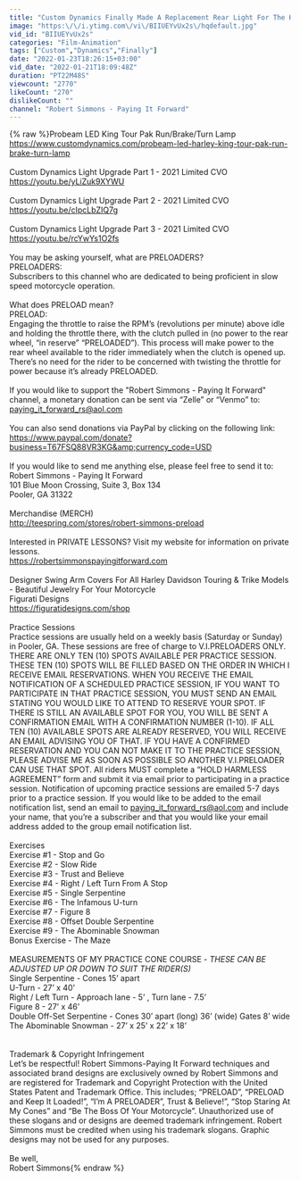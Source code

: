 ```yaml
---
title: "Custom Dynamics Finally Made A Replacement Rear Light For The King Tour Pak On My 2021 Limited CVO!!"
image: "https:\/\/i.ytimg.com\/vi\/BIIUEYvUx2s\/hqdefault.jpg"
vid_id: "BIIUEYvUx2s"
categories: "Film-Animation"
tags: ["Custom","Dynamics","Finally"]
date: "2022-01-23T18:26:15+03:00"
vid_date: "2022-01-21T18:09:48Z"
duration: "PT22M48S"
viewcount: "2770"
likeCount: "270"
dislikeCount: ""
channel: "Robert Simmons - Paying It Forward"
---
```

{% raw %}Probeam LED King Tour Pak Run/Brake/Turn Lamp<br /><a rel="nofollow" target="blank" href="https://www.customdynamics.com/probeam-led-harley-king-tour-pak-run-brake-turn-lamp">https://www.customdynamics.com/probeam-led-harley-king-tour-pak-run-brake-turn-lamp</a><br /><br />Custom Dynamics Light Upgrade Part 1 - 2021 Limited CVO <br /><a rel="nofollow" target="blank" href="https://youtu.be/yLiZuk9XYWU">https://youtu.be/yLiZuk9XYWU</a><br /><br />Custom Dynamics Light Upgrade Part 2 - 2021 Limited CVO <br /><a rel="nofollow" target="blank" href="https://youtu.be/cIpcLbZIQ7g">https://youtu.be/cIpcLbZIQ7g</a><br /><br />Custom Dynamics Light Upgrade Part 3 - 2021 Limited CVO<br /><a rel="nofollow" target="blank" href="https://youtu.be/rcYwYs1O2fs">https://youtu.be/rcYwYs1O2fs</a><br /><br />You may be asking yourself, what are PRELOADERS?<br />PRELOADERS:<br />Subscribers to this channel who are dedicated to being proficient in slow speed motorcycle operation.<br /><br />What does PRELOAD mean?<br />PRELOAD:<br />Engaging the throttle to raise the RPM’s (revolutions per minute) above idle and holding the throttle there, with the clutch pulled in (no power to the rear wheel, “in reserve” “PRELOADED”). This process will make power to the rear wheel available to the rider immediately when the clutch is opened up. There’s no need for the rider to be concerned with twisting the throttle for power because it’s already PRELOADED.<br /><br />If you would like to support the &quot;Robert Simmons - Paying It Forward&quot; channel, a monetary donation can be sent via “Zelle” or “Venmo” to:<br />paying_it_forward_rs@aol.com<br /><br />You can also send donations via PayPal by clicking on the following link:<br /><a rel="nofollow" target="blank" href="https://www.paypal.com/donate?business=T67FSQ88VR3KG&amp;currency_code=USD">https://www.paypal.com/donate?business=T67FSQ88VR3KG&amp;currency_code=USD</a><br /><br />If you would like to send me anything else, please feel free to send it to:<br />Robert Simmons - Paying It Forward<br />101 Blue Moon Crossing, Suite 3, Box 134<br />Pooler, GA 31322<br /><br />Merchandise (MERCH)<br /><a rel="nofollow" target="blank" href="http://teespring.com/stores/robert-simmons-preload">http://teespring.com/stores/robert-simmons-preload</a>  <br /><br />Interested in PRIVATE LESSONS? Visit my website for information on private lessons.<br /><a rel="nofollow" target="blank" href="https://robertsimmonspayingitforward.com">https://robertsimmonspayingitforward.com</a><br /><br />Designer Swing Arm Covers For All Harley Davidson Touring &amp; Trike Models - Beautiful Jewelry For Your Motorcycle <br />Figurati Designs<br /><a rel="nofollow" target="blank" href="https://figuratidesigns.com/shop">https://figuratidesigns.com/shop</a><br /><br />Practice Sessions<br />Practice sessions are usually held on a weekly basis (Saturday or Sunday) in Pooler, GA. These sessions are free of charge to V.I.PRELOADERS ONLY. THERE ARE ONLY TEN (10) SPOTS AVAILABLE PER PRACTICE SESSION. THESE TEN (10) SPOTS WILL BE FILLED BASED ON THE ORDER IN WHICH I RECEIVE EMAIL RESERVATIONS. WHEN YOU RECEIVE THE EMAIL NOTIFICATION OF A SCHEDULED PRACTICE SESSION, IF YOU WANT TO PARTICIPATE IN THAT PRACTICE SESSION, YOU MUST SEND AN EMAIL STATING YOU WOULD LIKE TO ATTEND TO RESERVE YOUR SPOT. IF THERE IS STILL AN AVAILABLE SPOT FOR YOU, YOU WILL BE SENT A CONFIRMATION EMAIL WITH A CONFIRMATION NUMBER (1-10). IF ALL TEN (10) AVAILABLE SPOTS ARE ALREADY RESERVED, YOU WILL RECEIVE AN EMAIL ADVISING YOU OF THAT. IF YOU HAVE A CONFIRMED RESERVATION AND YOU CAN NOT MAKE IT TO THE PRACTICE SESSION, PLEASE ADVISE ME AS SOON AS POSSIBLE SO ANOTHER V.I.PRELOADER CAN USE THAT SPOT. All riders MUST complete a “HOLD HARMLESS AGREEMENT” form and submit it via email prior to participating in a practice session. Notification of upcoming practice sessions are emailed 5-7 days prior to a practice session. If you would like to be added to the email notification list, send an email to paying_it_forward_rs@aol.com and include your name, that you’re a subscriber and that you would like your email address added to the group email notification list.  <br /><br />Exercises<br />Exercise #1 - Stop and Go<br />Exercise #2 - Slow Ride<br />Exercise #3 - Trust and Believe<br />Exercise #4 - Right / Left Turn From A Stop<br />Exercise #5 - Single Serpentine <br />Exercise #6 - The Infamous U-turn<br />Exercise #7 - Figure 8<br />Exercise #8 - Offset Double Serpentine<br />Exercise #9 - The Abominable Snowman <br />Bonus Exercise - The Maze<br /><br />MEASUREMENTS OF MY PRACTICE CONE COURSE - *THESE CAN BE ADJUSTED UP OR DOWN TO SUIT THE RIDER(S)*<br />Single Serpentine - Cones 15’ apart <br />U-Turn - 27’ x 40’<br />Right / Left Turn - Approach lane - 5’ , Turn lane - 7.5’<br />Figure 8 - 27’ x 46’<br />Double Off-Set Serpentine - Cones 30’ apart (long) 36’ (wide) Gates 8’ wide<br />The Abominable Snowman - 27’ x 25’ x 22’ x 18’<br /> <br /><br />Trademark &amp; Copyright Infringement<br />Let’s be respectful! Robert Simmons-Paying It Forward techniques and associated brand designs are exclusively owned by Robert Simmons and are registered for Trademark and Copyright Protection with the United States Patent and Trademark Office. This includes; “PRELOAD”, “PRELOAD and Keep It Loaded!”, “I’m A PRELOADER”, Trust &amp; Believe!”, “Stop Staring At My Cones” and “Be The Boss Of Your Motorcycle”. Unauthorized use of these slogans and or designs are deemed trademark infringement. Robert Simmons must be credited when using his trademark slogans. Graphic designs may not be used for any purposes.<br /><br />Be well,<br />Robert Simmons{% endraw %}
